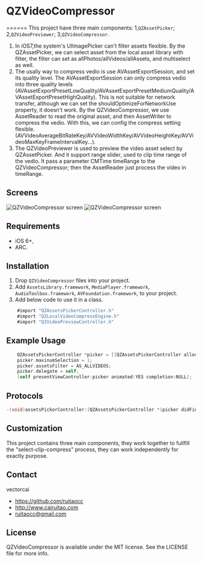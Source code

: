 # QZVideoCompressor
======
This project have three main components: 1,`QZAssetPicker`; 2,`QZVideoPreviewer`; 3,`QZVideoCompressor`.

1. In iOS7,the system's UIImagePicker can't filter assets flexible. By the QZAssetPicker, we can select asset from the local asset library with filter, the filter can set as allPhotos/allVideos/allAssets, and multiselect as well.
2. The usally way to compress vedio is use AVAssetExportSession, and set its quality level. The AVAssetExportSession can only compress vedio into three quality levels (AVAssetExportPresetLowQuality/AVAssetExportPresetMediumQuality/AVAssetExportPresetHighQuality). This is not suitable for network transfer, although we can set the shouldOptimizeForNetworkUse property, it doesn't work.
By the QZVideoCompressor, we use AssetReader to read the original asset, and then AssetWriter to compress the vedio. With this, we can config the compress setting flexible.(AVVideoAverageBitRateKey/AVVideoWidthKey/AVVideoHeightKey/AVVideoMaxKeyFrameIntervalKey...).
3. The QZVideoPreviewer is used to preview the video asset select by QZAssetPicker. And it support range slider, used to clip time range of the vedio. It pass a parameter CMTime timeRange to the QZVideoCompressor; then the AssetReader just process the video in timeRange.


## Screens
![QZVideoCompressor screen](https://storage.googleapis.com/ruitaocc-upload/qzvideocompressor1.png "QZVideoCompressor screen")
![QZVideoCompressor screen](https://storage.googleapis.com/ruitaocc-upload/qzvideocompressor2.png "QZVideoCompressor screen")
 


## Requirements

- iOS 6+,
- ARC.

## Installation

1. Drop `QZVideoCompressor` files into your project.
2. Add `AssetsLibrary.framework`, `MediaPlayer.framework`, `AudioToolbox.framework`, `AVFoundation.framework`, to your project.
3. Add below code to use it in a class.

``` objective-c
    #import "QZAssetsPickerController.h"
	#import "QZLocalVideoCompressEngine.h"
	#import "QZVideoPreviewController.h"
```

## Example Usage

``` objective-c
    QZAssetsPickerController *picker = [[QZAssetsPickerController alloc] init];
    picker.maxinumSelection = 1;
    picker.assetsFilter = AS_ALLVIDEOS;
    picker.delegate = self;
    [self presentViewController:picker animated:YES completion:NULL];
```

## Protocols

``` objective-c
-(void)assetsPickerController:(QZAssetsPickerController *)picker didFinishPickingAssetUrl:(NSURL *)assetUrl
```


## Customization

This project contains three main components, they work together to fullfill the "select-clip-compress" process, they can work independently for exactly purpose.

## Contact

vectorcai

- https://github.com/ruitaocc
- http://www.cairuitao.com
- ruitaocc@gmail.com

## License
QZVideoCompressor is available under the MIT license. See the LICENSE file for more info.
